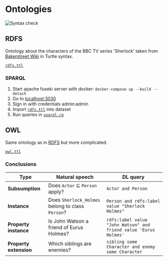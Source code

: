 # Ontologies

![Syntax check](https://github.com/thisIsTheFoxe/semantic-web/workflows/Syntax%20check/badge.svg)

## RDFS

Ontology about the characters of the BBC TV series 'Sherlock' taken from [Bakerstreet Wiki](https://bakerstreet.fandom.com/wiki/Main_Page) in Turtle syntax.

[`rdfs.ttl`](/RDFS/rdfs.ttl)

### SPARQL

1. Start apache fuseki server with docker: `docker-compose up --build --detach`
2. Go to [localhost:3030](http://localhost:3030/)
3. Sign in with credentials admin:admin
4. Import [`rdfs.ttl`](/RDFS/rdfs.ttl) into dataset
5. Run queries in [`sparql.rq`](/RDFS/sparql.rq)

## OWL

Same ontology as in [RDFS](#rdfs) but more complicated.

[`owl.ttl`](/OWL/owl.ttl)

### Conclusions

| Type | Natural speech | DL query |
| --- | --- | --- |
| **Subsumption** | Does `Actor` &#8838; `Person` apply? | `Actor and Person` |
| **Instance** | Does `Sherlock_Holmes` belong to class `Person`? | `Person and rdfs:label value "Sherlock Holmes"` |
| **Property instance** | Is John Watson a friend of Eurus Holmes? | `rdfs:label value "John Watson" and friend value 'Eurus Holmes'` |
| **Property extension** | Which siblings are enemies? | `sibling some Character and enemy some Character` |
